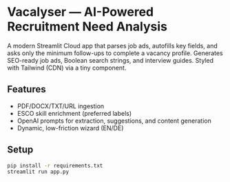 # Vacalyser — AI-Powered Recruitment Need Analysis

A modern Streamlit Cloud app that parses job ads, autofills key fields, and asks only the minimum follow-ups to complete a vacancy profile. Generates SEO-ready job ads, Boolean search strings, and interview guides. Styled with Tailwind (CDN) via a tiny component.

## Features
- PDF/DOCX/TXT/URL ingestion
- ESCO skill enrichment (preferred labels)
- OpenAI prompts for extraction, suggestions, and content generation
- Dynamic, low-friction wizard (EN/DE)

## Setup
```bash
pip install -r requirements.txt
streamlit run app.py
```
